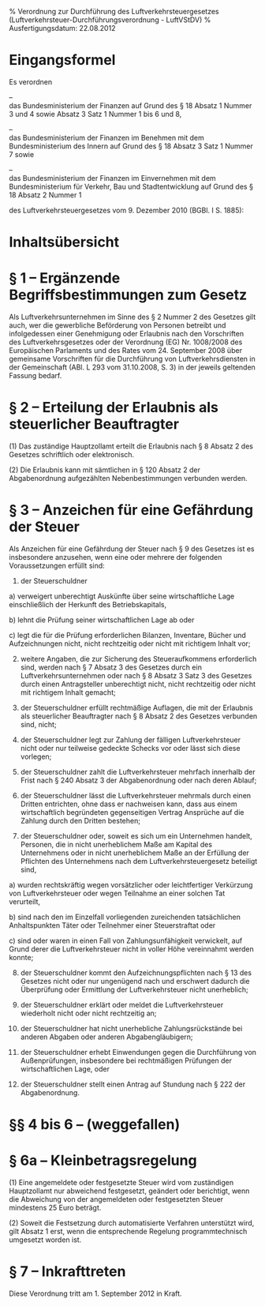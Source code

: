 % Verordnung zur Durchführung des Luftverkehrsteuergesetzes  (Luftverkehrsteuer-Durchführungsverordnung - LuftVStDV)
% Ausfertigungsdatum: 22.08.2012
 
# Eingangsformel

Es verordnen

–  
das Bundesministerium der Finanzen auf Grund des § 18 Absatz 1 Nummer 3 und 4 sowie Absatz 3 Satz 1 Nummer 1 bis 6 und 8,

–  
das Bundesministerium der Finanzen im Benehmen mit dem Bundesministerium des Innern auf Grund des § 18 Absatz 3 Satz 1 Nummer 7 sowie

–  
das Bundesministerium der Finanzen im Einvernehmen mit dem Bundesministerium für Verkehr, Bau und Stadtentwicklung auf Grund des § 18 Absatz 2 Nummer 1

des Luftverkehrsteuergesetzes vom 9. Dezember 2010 (BGBl. I S. 1885):

# Inhaltsübersicht

# § 1 – Ergänzende Begriffsbestimmungen zum Gesetz

Als Luftverkehrsunternehmen im Sinne des § 2 Nummer 2 des Gesetzes gilt auch, wer die gewerbliche Beförderung von Personen betreibt und infolgedessen einer Genehmigung oder Erlaubnis nach den Vorschriften des Luftverkehrsgesetzes oder der Verordnung (EG) Nr. 1008/2008 des Europäischen Parlaments und des Rates vom 24. September 2008 über gemeinsame Vorschriften für die Durchführung von Luftverkehrsdiensten in der Gemeinschaft (ABl. L 293 vom 31.10.2008, S. 3) in der jeweils geltenden Fassung bedarf.

# § 2 – Erteilung der Erlaubnis als steuerlicher Beauftragter

(1) Das zuständige Hauptzollamt erteilt die Erlaubnis nach § 8 Absatz 2 des Gesetzes schriftlich oder elektronisch.

(2) Die Erlaubnis kann mit sämtlichen in § 120 Absatz 2 der Abgabenordnung aufgezählten Nebenbestimmungen verbunden werden.

# § 3 – Anzeichen für eine Gefährdung der Steuer

Als Anzeichen für eine Gefährdung der Steuer nach § 9 des Gesetzes ist es insbesondere anzusehen, wenn eine oder mehrere der folgenden Voraussetzungen erfüllt sind:

1. der Steuerschuldner

a) verweigert unberechtigt Auskünfte über seine wirtschaftliche Lage einschließlich der Herkunft des Betriebskapitals,

b) lehnt die Prüfung seiner wirtschaftlichen Lage ab oder

c) legt die für die Prüfung erforderlichen Bilanzen, Inventare, Bücher und Aufzeichnungen nicht, nicht rechtzeitig oder nicht mit richtigem Inhalt vor;

2. weitere Angaben, die zur Sicherung des Steueraufkommens erforderlich sind, werden nach § 7 Absatz 3 des Gesetzes durch ein Luftverkehrsunternehmen oder nach § 8 Absatz 3 Satz 3 des Gesetzes durch einen Antragsteller unberechtigt nicht, nicht rechtzeitig oder nicht mit richtigem Inhalt gemacht;

3. der Steuerschuldner erfüllt rechtmäßige Auflagen, die mit der Erlaubnis als steuerlicher Beauftragter nach § 8 Absatz 2 des Gesetzes verbunden sind, nicht;

4. der Steuerschuldner legt zur Zahlung der fälligen Luftverkehrsteuer nicht oder nur teilweise gedeckte Schecks vor oder lässt sich diese vorlegen;

5. der Steuerschuldner zahlt die Luftverkehrsteuer mehrfach innerhalb der Frist nach § 240 Absatz 3 der Abgabenordnung oder nach deren Ablauf;

6. der Steuerschuldner lässt die Luftverkehrsteuer mehrmals durch einen Dritten entrichten, ohne dass er nachweisen kann, dass aus einem wirtschaftlich begründeten gegenseitigen Vertrag Ansprüche auf die Zahlung durch den Dritten bestehen;

7. der Steuerschuldner oder, soweit es sich um ein Unternehmen handelt, Personen, die in nicht unerheblichem Maße am Kapital des Unternehmens oder in nicht unerheblichem Maße an der Erfüllung der Pflichten des Unternehmens nach dem Luftverkehrsteuergesetz beteiligt sind,

a) wurden rechtskräftig wegen vorsätzlicher oder leichtfertiger Verkürzung von Luftverkehrsteuer oder wegen Teilnahme an einer solchen Tat verurteilt,

b) sind nach den im Einzelfall vorliegenden zureichenden tatsächlichen Anhaltspunkten Täter oder Teilnehmer einer Steuerstraftat oder

c) sind oder waren in einen Fall von Zahlungsunfähigkeit verwickelt, auf Grund derer die Luftverkehrsteuer nicht in voller Höhe vereinnahmt werden konnte;

8. der Steuerschuldner kommt den Aufzeichnungspflichten nach § 13 des Gesetzes nicht oder nur ungenügend nach und erschwert dadurch die Überprüfung oder Ermittlung der Luftverkehrsteuer nicht unerheblich;

9. der Steuerschuldner erklärt oder meldet die Luftverkehrsteuer wiederholt nicht oder nicht rechtzeitig an;

10. der Steuerschuldner hat nicht unerhebliche Zahlungsrückstände bei anderen Abgaben oder anderen Abgabengläubigern;

11. der Steuerschuldner erhebt Einwendungen gegen die Durchführung von Außenprüfungen, insbesondere bei rechtmäßigen Prüfungen der wirtschaftlichen Lage, oder

12. der Steuerschuldner stellt einen Antrag auf Stundung nach § 222 der Abgabenordnung.

# §§ 4 bis 6 – (weggefallen)

# § 6a – Kleinbetragsregelung

(1) Eine angemeldete oder festgesetzte Steuer wird vom zuständigen Hauptzollamt nur abweichend festgesetzt, geändert oder berichtigt, wenn die Abweichung von der angemeldeten oder festgesetzten Steuer mindestens 25 Euro beträgt.

(2) Soweit die Festsetzung durch automatisierte Verfahren unterstützt wird, gilt Absatz 1 erst, wenn die entsprechende Regelung programmtechnisch umgesetzt worden ist.

# § 7 – Inkrafttreten

Diese Verordnung tritt am 1. September 2012 in Kraft.
